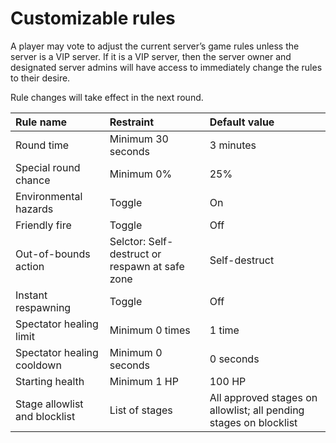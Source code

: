 # Customizable rules
A player may vote to adjust the current server’s game rules unless the server is a VIP server. If it is a VIP server, then the server owner and designated server admins will have access to immediately change the rules to their desire.

Rule changes will take effect in the next round.
<table>
  <thead>
    <tr>
      <th align="left">Rule name</th>
      <th align="left">Restraint</th>
      <th align="left">Default value</th>
    </tr>
  </thead>
  <tbody>
    <tr>
      <td>Round time</td>
      <td>Minimum 30 seconds</td>
      <td>3 minutes</td>
    </tr>
    <tr>
      <td>Special round chance</td>
      <td>Minimum 0%</td>
      <td>25%</td>
    </tr>
    <tr>
      <td>Environmental hazards</td>
      <td>Toggle</td>
      <td>On</td>
    </tr>
    <tr>
      <td>Friendly fire</td>
      <td>Toggle</td>
      <td>Off</td>
    </tr>
    <tr>
      <td>Out-of-bounds action</td>
      <td>Selctor: Self-destruct or respawn at safe zone</td>
      <td>Self-destruct</td>
    </tr>
    <tr>
      <td>Instant respawning</td>
      <td>Toggle</td>
      <td>Off</td>
    </tr>
    <tr>
      <td>Spectator healing limit</td>
      <td>Minimum 0 times</td>
      <td>1 time</td>
    </tr>
    <tr>
      <td>Spectator healing cooldown</td>
      <td>Minimum 0 seconds</td>
      <td>0 seconds</td>
    </tr>
    <tr>
      <td>Starting health</td>
      <td>Minimum 1 HP</td>
      <td>100 HP</td>
    </tr>
    <tr>
      <td>Stage allowlist and blocklist</td>
      <td>List of stages</td>
      <td>All approved stages on allowlist; all pending stages on blocklist</td>
    </tr>
  </tbody>
</table>
